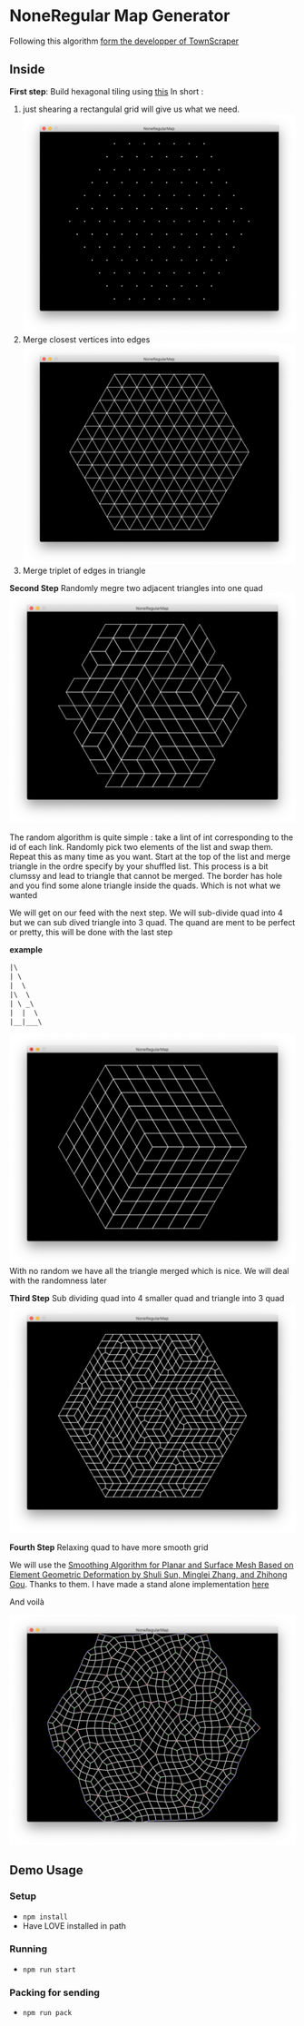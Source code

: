 # NoneRegular Map Generator

Following this algorithm [form the developper of TownScraper](https://www.youtube.com/watch?v=1hqt8JkYRdI&feature=youtu.be)

## Inside 

**First step**: Build hexagonal tiling using [this](https://www.redblobgames.com/grids/hexagons/)
In short  : 

1. just shearing a rectangulal grid will give us what we need. 
![sheared grid](screenshot1.png)
2. Merge closest vertices into edges 
![triangle](screenshot2.png)
3. Merge triplet of edges in triangle

**Second Step** Randomly megre two adjacent triangles into one quad
![triangle randomly selected to merge](screenshot3.png)

The random algorithm is quite simple : take a lint of int corresponding to the id of each link. 
Randomly pick two elements of the list and swap them. Repeat this as many time as you want. 
Start at the top of the list and merge triangle in the ordre specify by your shuffled list.
This process is a bit clumssy and lead to triangle that cannot be merged.
The border has hole and you find some alone triangle inside the quads. Which is not what we wanted

We will get on our feed with the next step. We will sub-divide quad into 4 but we can sub dived triangle into 3 quad. 
The quand are ment to be perfect or pretty, this will be done with the last step

**example** 

```
|\
| \
|  \
|\  \
| \ _\
|  |  \
|__|___\

```
![triangle not randomly selected to merge](screenshot4.png)
With no random we have all the triangle merged which is nice. We will deal with the randomness later

**Third Step** Sub dividing quad into 4 smaller quad and triangle into 3 quad
![subdividie](screenshot5.png)

**Fourth Step** Relaxing quad to have more smooth grid

We will use the [Smoothing Algorithm for Planar and Surface Mesh Based on Element Geometric Deformation by 
Shuli Sun, Minglei Zhang, and Zhihong Gou](http://downloads.hindawi.com/journals/mpe/2015/435648.pdf). Thanks to them. I have made a stand alone implementation [here](https://github.com/Canadadry/smoothing-mesh)

And voilà 

![realaxed](screenshot6.png)

## Demo Usage

### Setup
- `npm install`
- Have LOVE installed in path

### Running
- `npm run start`

### Packing for sending 
- `npm run pack`
